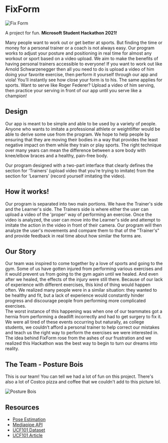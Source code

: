 # FixForm

![Fix Form](https://github.com/smuktevi/posture_bois/blob/main/FixFormLogo.png)

A project for fun. **Microsoft Student Hackathon 2021!**

Many people want to work out or get better at sports. But finding the time or money for a personal trainer or a coach is not always easy. Our program works to adjust your posture and positioning in real time for almost any workout or sport based on a video upload. We aim to make the benefits of having personal trainers accessible to everyone!
If you want to work out like Arnold Schwarzenegger then all you need to do is upload a video of him doing your favorite exercise, then perform it yourself through our app and viola! You’ll instantly see how close your form is to his. The same applies for sports. Want to serve like Roger Federer? Upload a video of him serving, then practice your serving in front of our app until you serve like a champion!

## Design

Our app is meant to be simple and able to be used by a variety of people. Anyone who wants to imitate a professional athlete or weightlifter would be able to derive some use from the program. We hope to help people by ensuring that they are moving their bodies in a way that provides the least negative impact on them while they train or play sports. The right technique over many years can mean the difference between a sore body with knee/elbow braces and a healthy, pain-free body.

Our program designed with a two-part interface that clearly defines the section for ‘Trainers’ (upload video that you’re trying to imitate) from the section for ‘Learners’ (record yourself imitating the video).

## How it works!

Our program is separated into two main portions. We have the Trainer's side and the Learner's side. The Trainers side is where either the user can upload a video of the 'proper' way of performing an exercise. Once the video is analyzed, the user can move into the Learner's side and attempt to imitate the action in the video in front of their camera. Our program will then analyze the user's movements and compare them to that of the "Trainer's" and provide feedback in real time about how similar the forms are. 

## Our Story

Our team was inspired to come together by a love of sports and going to the gym. Some of us have gotten injured from performing various exercises and it would prevent us from going to the gym again until we healed. And even after we healed, the effects of the injury were still there. Because of our lack of experience with different exercises, this kind of thing would happen often. We realized many people were in a similar situation: they wanted to be healthy and fit, but a lack of experience would constantly hinder progress and discourage people from performing more complicated exercises.  
The worst instance of this happening was when one of our teammates got a hernia from performing a deadlift incorrectly and had to get surgery to fix it. We were all tired of these events occurring but naturally, as college students, we couldn’t afford a personal trainer to help correct our mistakes and teach us the right way to perform the exercises we were interested in. The idea behind FixForm rose from the ashes of our frustration and we realized this Hackathon was the best way to begin to turn our dreams into reality. 

## The Team - Posture Bois

This is our team! You can tell we had a lot of fun on this project. There's also a lot of Costco pizza and coffee that we couldn't add to this picture lol.

![Posture Bois](https://github.com/smuktevi/posture_bois/blob/main/MicrosoftTeams-image%20(2).png)

## Resources

* [Pose Estimation](https://github.com/tucan9389/PoseEstimation-CoreML)
* [Mediapipe API](https://google.github.io/mediapipe/solutions/pose)
* [UCF101 Dataset](https://www.kaggle.com/lifailifai/ucf101)
* [UCF101 Article](https://analyticsindiamag.com/how-to-use-ucf101-the-largest-dataset-of-human-actions/)
